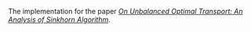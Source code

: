 The implementation for the paper [*On Unbalanced Optimal Transport: An Analysis of Sinkhorn Algorithm*](https://arxiv.org/abs/2002.03293).